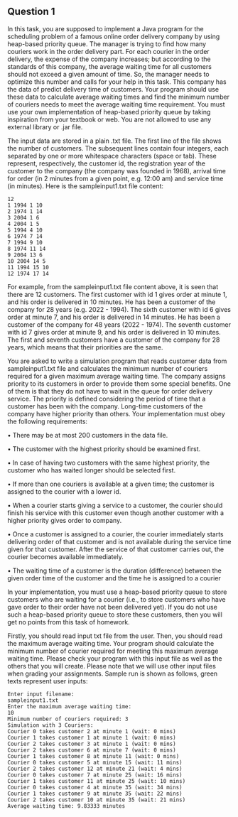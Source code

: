 ## Question 1
In this task, you are supposed to implement a Java program for the scheduling problem of a
famous online order delivery company by using heap-based priority queue. The manager is 
trying to find how many couriers work in the order delivery part. For each courier in the order 
delivery, the expense of the company increases; but according to the standards of this company, 
the average waiting time for all customers should not exceed a given amount of time. So, the 
manager needs to optimize this number and calls for your help in this task. This company has the 
data of predict delivery time of customers. Your program should use these data to calculate 
average waiting times and find the minimum number of couriers needs to meet the average 
waiting time requirement. You must use your own implementation of heap-based priority queue
by taking inspiration from your textbook or web. You are not allowed to use any external library 
or .jar file.

The input data are stored in a plain .txt file. The first line of the file shows the number of 
customers. The subsequent lines contain four integers, each separated by one or more whitespace 
characters (space or tab). These represent, respectively, the customer id, the registration year of 
the customer to the company (the company was founded in 1968), arrival time for order (in 
2
minutes from a given point, e.g. 12:00 am) and service time (in minutes). Here is the
sampleinput1.txt file content:

    12 
    1 1994 1 10 
    2 1974 1 14 
    3 2004 1 6 
    4 2004 1 5 
    5 1994 4 10 
    6 1974 7 14 
    7 1994 9 10 
    8 1974 11 14 
    9 2004 13 6 
    10 2004 14 5 
    11 1994 15 10 
    12 1974 17 14

For example, from the sampleinput1.txt file content above, it is seen that there are 12 
customers. The first customer with id 1 gives order at minute 1, and his order is delivered in 10 
minutes. He has been a customer of the company for 28 years (e.g. 2022 - 1994). The sixth 
customer with id 6 gives order at minute 7, and his order is delivered in 14 minutes. He has been 
a customer of the company for 48 years (2022 - 1974). The seventh customer with id 7 gives 
order at minute 9, and his order is delivered in 10 minutes. The first and seventh customers have 
a customer of the company for 28 years, which means that their priorities are the same.

You are asked to write a simulation program that reads customer data from sampleinput1.txt
file and calculates the minimum number of couriers required for a given maximum average 
waiting time. The company assigns priority to its customers in order to provide them some 
special benefits. One of them is that they do not have to wait in the queue for order delivery 
service. The priority is defined considering the period of time that a customer has been with the 
company. Long-time customers of the company have higher priority than others. Your 
implementation must obey the following requirements:

• There may be at most 200 customers in the data file.

• The customer with the highest priority should be examined first. 

• In case of having two customers with the same highest priority, the customer who has 
waited longer should be selected first. 

• If more than one couriers is available at a given time; the customer is assigned to the 
courier with a lower id.

• When a courier starts giving a service to a customer, the courier should finish his service 
with this customer even though another customer with a higher priority gives order to 
company.

• Once a customer is assigned to a courier, the courier immediately starts delivering order
of that customer and is not available during the service time given for that 
customer. After the service of that customer carries out, the courier becomes available
immediately.

• The waiting time of a customer is the duration (difference) between the given order time
of the customer and the time he is assigned to a courier

In your implementation, you must use a heap-based priority queue to store customers who are 
waiting for a courier (i.e., to store customers who have gave order to their order have not been 
delivered yet). If you do not use such a heap-based priority queue to store these customers, then 
you will get no points from this task of homework.

Firstly, you should read input txt file from the user. Then, you should read the maximum average 
waiting time. Your program should calculate the minimum number of courier required for 
meeting this maximum average waiting time. Please check your program with this input file as 
well as the others that you will create. Please note that we will use other input files when grading 
your assignments. Sample run is shown as follows, green texts represent user inputs:

    Enter input filename:
    sampleinput1.txt
    Enter the maximum average waiting time:
    10
    Minimum number of couriers required: 3 
    Simulation with 3 Couriers: 
    Courier 0 takes customer 2 at minute 1 (wait: 0 mins) 
    Courier 1 takes customer 1 at minute 1 (wait: 0 mins) 
    Courier 2 takes customer 3 at minute 1 (wait: 0 mins) 
    Courier 2 takes customer 6 at minute 7 (wait: 0 mins) 
    Courier 1 takes customer 8 at minute 11 (wait: 0 mins) 
    Courier 0 takes customer 5 at minute 15 (wait: 11 mins) 
    Courier 2 takes customer 12 at minute 21 (wait: 4 mins) 
    Courier 0 takes customer 7 at minute 25 (wait: 16 mins) 
    Courier 1 takes customer 11 at minute 25 (wait: 10 mins) 
    Courier 0 takes customer 4 at minute 35 (wait: 34 mins) 
    Courier 1 takes customer 9 at minute 35 (wait: 22 mins) 
    Courier 2 takes customer 10 at minute 35 (wait: 21 mins) 
    Average waiting time: 9.83333 minutes